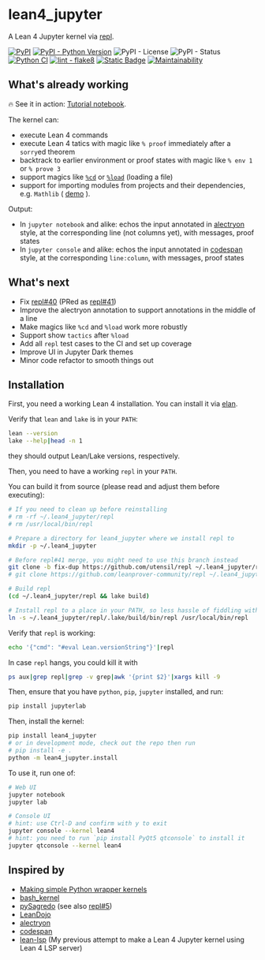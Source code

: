 # lean4_jupyter

A Lean 4 Jupyter kernel via [repl](https://github.com/leanprover-community/repl).

[![PyPI](https://img.shields.io/pypi/v/lean4_jupyter.svg)](https://pypi.org/project/lean4_jupyter/)
[![PyPI - Python Version](https://img.shields.io/pypi/pyversions/lean4_jupyter.svg)](https://pypi.org/project/lean4_jupyter/)
![PyPI - License](https://img.shields.io/pypi/l/lean4_jupyter)
![PyPI - Status](https://img.shields.io/pypi/status/lean4_jupyter)
[![Python CI](https://github.com/utensil/lean4_jupyter/actions/workflows/ci.yml/badge.svg)](https://github.com/utensil/lean4_jupyter/actions/workflows/ci.yml)
[![lint - flake8](https://img.shields.io/badge/lint-flake8-blue)](https://github.com/PyCQA/flake8)
[![Static Badge](https://img.shields.io/badge/test-nbval-purple)](https://github.com/computationalmodelling/nbval)
[![Maintainability](https://api.codeclimate.com/v1/badges/666a7d45d436a598df2b/maintainability)](https://codeclimate.com/github/utensil/lean4_jupyter/maintainability)

## What's already working

🔥 See it in action: [Tutorial notebook](https://nbviewer.org/github/utensil/lean4_jupyter/blob/main/examples/00_tutorial.ipynb?flush_cache=true).

The kernel can:

- execute Lean 4 commands
- execute Lean 4 tatics with magic like `% proof` immediately after a `sorry`ed theorem
- backtrack to earlier environment or proof states with magic like `% env 1` or `% prove 3`
- support magics like [`%cd`](https://nbviewer.org/github/utensil/lean4_jupyter/blob/main/examples/01_cd.ipynb?flush_cache=true) or [`%load`](https://nbviewer.org/github/utensil/lean4_jupyter/blob/main/examples/02_load.ipynb?flush_cache=true) (loading a file)
- support for importing modules from projects and their dependencies, e.g. `Mathlib` ( [demo](https://nbviewer.org/github/utensil/lean4_jupyter/blob/main/examples/03_import.ipynb?flush_cache=true) ).

Output:

- In `jupyter notebook` and alike: echos the input annotated in [alectryon](https://github.com/cpitclaudel/alectryon?tab=readme-ov-file#as-a-library) style, at the corresponding line (not columns yet), with messages, proof states
- In `jupyter console` and alike: echos the input annotated in [codespan](https://github.com/brendanzab/codespan) style, at the corresponding `line:column`, with messages, proof states

## What's next

- Fix [repl#40](https://github.com/leanprover-community/repl/issues/40) (PRed as [repl#41](https://github.com/leanprover-community/repl/issues/41))
- Improve the alectryon annotation to support annotations in the middle of a line
- Make magics like `%cd` and `%load` work more robustly
- Support show `tactics` after `%load`
- Add all `repl` test cases to the CI and set up coverage
- Improve UI in Jupyter Dark themes
- Minor code refactor to smooth things out

## Installation

First, you need a working Lean 4 installation. You can install it via [elan](https://github.com/leanprover/elan).

Verify that `lean` and `lake` is in your `PATH`:

```bash
lean --version
lake --help|head -n 1
```

they should output Lean/Lake versions, respectively.

Then, you need to have a working `repl` in your `PATH`.

You can build it from source (please read and adjust them before executing):

```bash
# If you need to clean up before reinstalling
# rm -rf ~/.lean4_jupyter/repl
# rm /usr/local/bin/repl

# Prepare a directory for lean4_jupyter where we install repl to
mkdir -p ~/.lean4_jupyter

# Before repl#41 merge, you might need to use this branch instead
git clone -b fix-dup https://github.com/utensil/repl ~/.lean4_jupyter/repl
# git clone https://github.com/leanprover-community/repl ~/.lean4_jupyter/repl

# Build repl
(cd ~/.lean4_jupyter/repl && lake build)

# Install repl to a place in your PATH, so less hassle of fiddling with PATH
ln -s ~/.lean4_jupyter/repl/.lake/build/bin/repl /usr/local/bin/repl
```

Verify that `repl` is working:

```bash
echo '{"cmd": "#eval Lean.versionString"}'|repl
```

In case `repl` hangs, you could kill it with

```bash
ps aux|grep repl|grep -v grep|awk '{print $2}'|xargs kill -9
```

Then, ensure that you have `python`, `pip`, `jupyter` installed, and run:

```bash
pip install jupyterlab
```

Then, install the kernel:

```bash
pip install lean4_jupyter
# or in development mode, check out the repo then run
# pip install -e .
python -m lean4_jupyter.install
```

To use it, run one of:

```bash
# Web UI
jupyter notebook
jupyter lab

# Console UI
# hint: use Ctrl-D and confirm with y to exit
jupyter console --kernel lean4
# hint: you need to run `pip install PyQt5 qtconsole` to install it
jupyter qtconsole --kernel lean4
```

## Inspired by

- [Making simple Python wrapper kernels](https://jupyter-client.readthedocs.io/en/stable/wrapperkernels.html)
- [bash_kernel](https://github.com/takluyver/bash_kernel)
- [pySagredo](https://github.com/zhangir-azerbayev/pySagredo) (see also [repl#5](https://github.com/leanprover-community/repl/pull/5))
- [LeanDojo](https://github.com/lean-dojo/LeanDojo)
- [alectryon](https://github.com/cpitclaudel/alectryon?tab=readme-ov-file#as-a-library)
- [codespan](https://github.com/brendanzab/codespan)
- [lean-lsp](https://github.com/utensil/lean-lsp) (My previous attempt to make a Lean 4 Jupyter kernel using Lean 4 LSP server)
